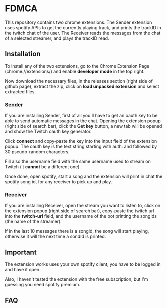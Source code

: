 # FDMCA

This repository contains two chrome extensions.
The Sender extension uses spotify APIs to get the currently playing track, and prints the
trackID in the twitch chat of the user.
The Receiver reads the messages from the chat of a selected streamer, and plays the trackID read.

## Installation

To install any of the two extensions, go to the Chrome Extension Page (chrome://extensions/)
and enable **developer mode** in the top right.

Now download the necessary files, in the releases section (right side of github page), extract the zip, 
click on **load unpacked extension** and select extracted files.

### Sender

If you are installing Sender, first of all you'll have to get an oauth key to be able to send automatic messages in the chat.
Opening the extension popup (right side of search bar), click the **Get key** button, a new tab will be opened and show the Twitch oauth key generator.

Click **connect** and copy-paste the key into the input field of the extension popup.
The oauth key is the text string starting with auth: and followed by 30 pseudo-random characters.

Fill also the username field with the same username used to stream on Twitch (it **cannot** be a different one).

Once done, open spotify, start a song and the extension will print in chat the spotify song id, for any receiver to pick up and play.

### Receiver

If you are installing Receiver, open the stream you want to listen to, click on the extension popup (right side of search bar), copy-paste the twitch url into the **twitch-url** field, and the username of the bot printing the songIds (the name of the streamer).

If in the last 10 messages there is a songId, the song will start playing, otherwise it will the next time a sondId is printed.

## Important

The extension works uses your own spotify client, you have to be logged in and have it open. 

Also, I haven't tested the extension with the free subscription, but I'm guessing you need spotify premium. 

## FAQ
